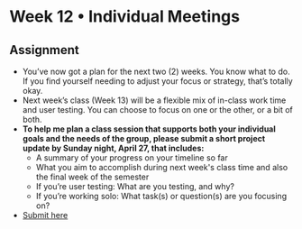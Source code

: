 # Week 12 • Individual Meetings

## Assignment

- You’ve now got a plan for the next two (2) weeks. You know what to do. If you
  find yourself needing to adjust your focus or strategy, that’s totally okay.
- Next week’s class (Week 13) will be a flexible mix of in-class work time and
  user testing. You can choose to focus on one or the other, or a bit of both.
- **To help me plan a class session that supports both your individual goals and
  the needs of the group, please submit a short project update by Sunday night,
  April 27, that includes:**
  - A summary of your progress on your timeline so far
  - What you aim to accomplish during next week's class time and also the final
    week of the semester
  - If you’re user testing: What are you testing, and why?
  - If you’re working solo: What task(s) or question(s) are you focusing on?
- [Submit here](https://forms.gle/CJZMpMpTeDxpvWv18)

